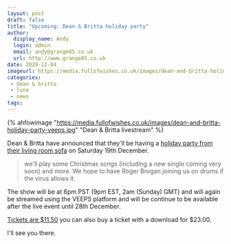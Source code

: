 ```yaml
---
layout: post
draft: false
title: "Upcoming: Dean & Britta holiday party"
author: 
  display_name: Andy
  login: admin
  email: andy@grange85.co.uk
  url: http://www.grange85.co.uk
date: 2020-12-04
imageurl: https://media.fullofwishes.co.uk/images/dean-and-britta-holiday-party-veeps.jpg
categories:
 - dean & britta
 - luna
 - news
tags:
---
```

{% ahfowimage "https://media.fullofwishes.co.uk/images/dean-and-britta-holiday-party-veeps.jpg" "Dean & Britta livestream" %}

Dean & Britta have announced that they'll be having a [holiday party from their living room sofa](https://deanandbritta.veeps.com/stream/events/558391381f05) on Saturday 19th December.

> we'll play some Christmas songs (including a new single coming very soon) and more. We hope to have Roger Brogan joining us on drums if the virus allows it.

The show will be at 6pm PST (9pm EST, 2am (Sunday) GMT) and will again be streamed using the VEEPS platform and will be continue to be available after the live event until 28th December.

[Tickets are $11.50](https://deanandbritta.veeps.com/stream/events/558391381f05) you can also buy a ticket with a download for $23.00.

I'll see you there.



